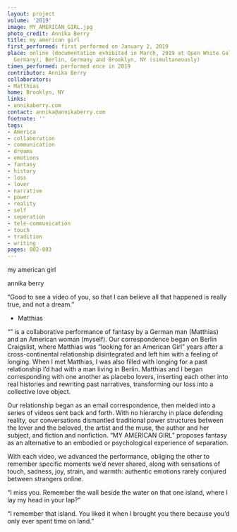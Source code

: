 ```yaml
---
layout: project
volume: '2019'
image: MY_AMERICAN_GIRL.jpg
photo_credit: Annika Berry
title: my american girl
first_performed: first performed on January 2, 2019
place: online (documentation exhibited in March, 2019 at Open White Gallery, Berlin,
  Germany), Berlin, Germany and Brooklyn, NY (simultaneously)
times_performed: performed once in 2019
contributor: Annika Berry
collaborators:
- Matthias
home: Brooklyn, NY
links:
- annikaberry.com
contact: annika@annikaberry.com
footnote: ''
tags:
- America
- collaboration
- communication
- dreams
- emotions
- fantasy
- history
- loss
- lover
- narrative
- power
- reality
- self
- seperation
- tele-communication
- touch
- tradition
- writing
pages: 002-003
---
```


my american girl

annika berry

“Good to see a video of you, so that I can believe all that happened is really true, and not a dream.”

- Matthias

“” is a collaborative performance of fantasy by a German man (Matthias) and an American woman (myself). Our correspondence began on Berlin Craigslist, where Matthias was “looking for an American Girl” years after a cross-continental relationship disintegrated and left him with a feeling of longing. When I met Matthias, I was also filled with longing for a past relationship I’d had with a man living in Berlin. Matthias and I began corresponding with one another as placebo lovers, inserting each other into real histories and rewriting past narratives, transforming our loss into a collective love object.

Our relationship began as an email correspondence, then melded into a series of videos sent back and forth. With no hierarchy in place defending reality, our conversations dismantled traditional power structures between the lover and the beloved, the artist and the muse, the author and her subject, and fiction and nonfiction. “MY AMERICAN GIRL” proposes fantasy as an alternative to an embodied or psychological experience of separation.

With each video, we advanced the performance, obliging the other to remember specific moments we’d never shared, along with sensations of touch, sadness, joy, strain, and warmth: authentic emotions rarely conjured between strangers online.

“I miss you. Remember the wall beside the water on that one island, where I lay my head in your lap?”

“I remember that island. You liked it when I brought you there because you’d only ever spent time on land.”
